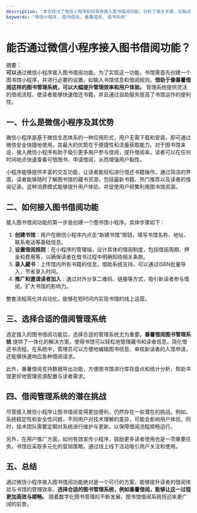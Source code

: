 ```yaml
---
description: "本文探讨了微信小程序如何有效接入图书借阅功能，分析了相关步骤、优缺点以及适合的管理系统。"
keywords: "微信小程序, 图书借阅, 番薯借阅, 借书系统"
---
```

# 能否通过微信小程序接入图书借阅功能？

摘要：  
**可以**通过微信小程序接入图书借阅功能。为了实现这一功能，书馆需首先创建一个图书馆小程序，并进行必要的设置，如输入书馆信息和借阅规则。**借助于像番薯借阅这样的图书管理系统，可以大幅提升管理效率和用户体验。** 管理系统提供灵活的借阅流程，使读者能够快速借还书籍，并且通过自助服务提高了书馆运作的便利性。

## 一、什么是微信小程序及其优势

微信小程序是基于微信生态体系的一种应用形式，用户无需下载和安装，即可通过微信安全快捷地使用。其最大的优势在于便捷性和流量获取能力。对于图书馆来说，接入微信小程序有助于吸引更多用户参与借阅，提升借阅率。读者可以在任何时间地点快速查看可借图书、申请借阅，从而增强用户黏性。

小程序能够提供丰富的交互功能，让读者能轻松进行借还书籍操作。通过简洁的界面，读者能够随时了解图书馆的藏书资源，包括最新书籍、热门推荐以及读者的借阅记录。这种消费模式能够提升用户体验，并促使用户频繁利用图书馆资源。

## 二、如何接入图书借阅功能

接入图书借阅功能的第一步是创建一个图书馆小程序。具体步骤如下：

1. **创建书馆**：用户在微信小程序内点击“新建书馆”按钮，填写书馆名称、地址、联系电话等基础信息。
2. **设置借阅规则**：在小程序的管理端，设计具体的借阅制度，包括借阅周期、押金和费用等，以确保读者在借书过程中明确知晓相关条款。
3. **录入藏书**：上传馆内所有书籍的信息，借助系统支持，可以通过ISBN批量导入，节省录入时间。
4. **推广和邀请读者加入**：通过对外分享二维码、链接等方式，吸引新读者参与借阅，扩大书馆的影响力。

整套流程简化并自动化，能够在短时间内实现书馆的线上运营。

## 三、选择合适的借阅管理系统

选定接入的图书借阅功能后，选择合适的管理系统尤为重要。**番薯借阅图书管理系统** 提供了一体化的解决方案，使得书馆可以轻松地管理藏书和读者信息，简化借还书流程。在系统中，管理员可以方便地编辑图书信息、审核新读者的入馆申请，还能够快速响应各种借阅请求。

此外，番薯借阅支持数据导出功能，方便图书馆进行库存盘点和统计分析，帮助书馆更好地管理资源配置与读者需求。

## 四、借阅管理系统的潜在挑战

尽管接入微信小程序让图书借阅变得更加便利，仍然存在一些潜在的挑战。例如，系统稳定性和安全性问题，不同用户对技术理解的差异，可能会影响用户体验。同时，技术团队需要定期对系统进行维护与更新，以保障借阅流程顺畅运行。

另外，在用户推广方面，如何有效宣传小程序，鼓励更多读者使用也是一项重要任务。书馆应采取多元化的营销策略，通过线上线下活动吸引用户关注和使用。

## 五、总结

通过微信小程序接入图书借阅功能绝对是一个可行的方案，能够提升读者的借阅体验与书馆的管理效率。**选择合适的图书管理系统，例如番薯借阅，能够让这一过程更加高效与顺畅。** 随着数字化图书管理的不断发展，图书馆借阅系统将迎来更广阔的前景。
